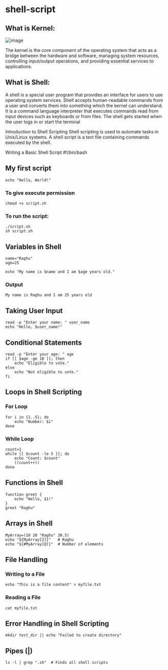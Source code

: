# shell-script
## What is Kernel:
![image](https://github.com/user-attachments/assets/ca0831db-7793-4b4b-8b22-70d9d6496105)

The kernel is the core component of the operating system that acts as a bridge between the hardware and software, managing system resources, controlling input/output operations, and providing essential services to applications.

## What is Shell:
A shell is a special user program that provides an interface for users to use operating system services. Shell accepts human-readable commands from a user and converts them into something which the kernel can understand. It is a command language interpreter that executes commands read from input devices such as keyboards or from files. The shell gets started when the user logs in or start the terminal

Introduction to Shell Scripting
Shell scripting is used to automate tasks in Unix/Linux systems. A shell script is a text file containing commands executed by the shell.

Writing a Basic Shell Script
#!/bin/bash
## My first script
```t
echo "Hello, World!"
```
### To give execute permission
```
chmod +x script.sh
```
### To run the script:
```
./script.sh
sh script.sh
```
## Variables in Shell
```
name="Raghu"
age=25

echo "My name is $name and I am $age years old."
```
### Output 
```
My name is Raghu and I am 25 years old
```
## Taking User Input
```
read -p "Enter your name: " user_name
echo "Hello, $user_name!"
```
## Conditional Statements
```
read -p "Enter your age: " age
if [[ $age -ge 18 ]]; then
    echo "Eligible to vote."
else
    echo "Not eligible to vote."
fi
```
## Loops in Shell Scripting
### For Loop
```
for i in {1..5}; do
    echo "Number: $i"
done
```
### While Loop
```
count=1
while [[ $count -le 5 ]]; do
    echo "Count: $count"
    ((count++))
done
```
## Functions in Shell
```
function greet {
    echo "Hello, $1!"
}
greet "Raghu"
```

## Arrays in Shell
```
MyArray=(10 20 "Raghu" 30.5)
echo "${MyArray[2]}"   # Raghu
echo "${#MyArray[@]}"  # Number of elements
```
## File Handling
### Writing to a File
```
echo "This is a file content" > myfile.txt
```
### Reading a File
```
cat myfile.txt
```
## Error Handling in Shell Scripting
```
mkdir test_dir || echo "Failed to create directory"
```

## Pipes (|)
```
ls -l | grep ".sh"  # Finds all shell scripts
```




